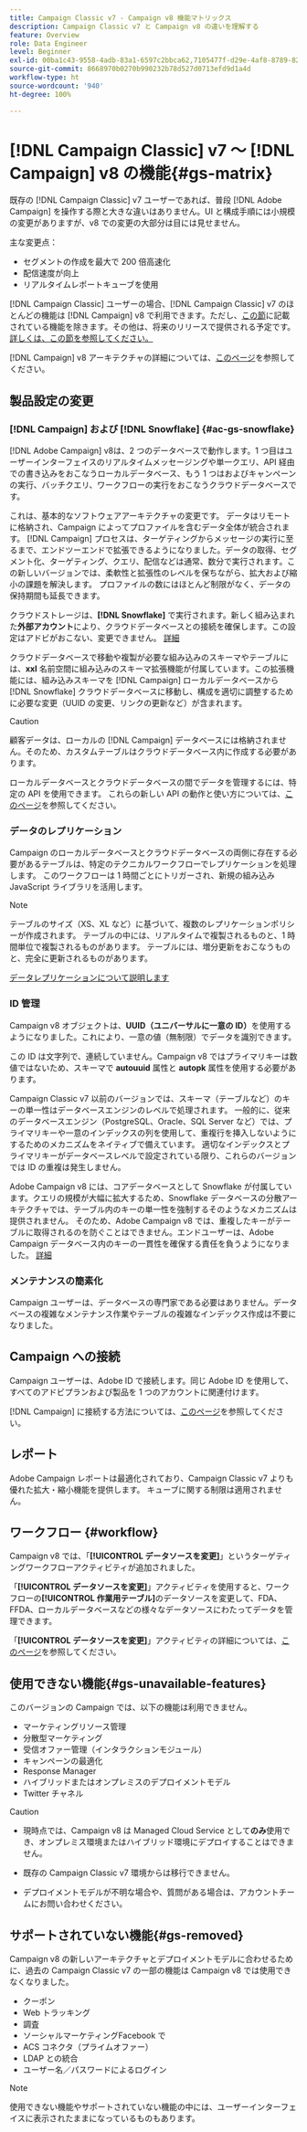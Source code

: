 ```yaml
---
title: Campaign Classic v7 - Campaign v8 機能マトリックス
description: Campaign Classic v7 と Campaign v8 の違いを理解する
feature: Overview
role: Data Engineer
level: Beginner
exl-id: 00ba1c43-9558-4adb-83a1-6597c2bbca62,7105477f-d29e-4af8-8789-82b4459761b0
source-git-commit: 8668970b0270b990232b78d527d0713efd9d1a4d
workflow-type: ht
source-wordcount: '940'
ht-degree: 100%

---
```


# [!DNL Campaign Classic] v7 ～ [!DNL Campaign] v8 の機能{#gs-matrix}

既存の [!DNL Campaign Classic] v7 ユーザーであれば、普段 [!DNL Adobe Campaign] を操作する際と大きな違いはありません。UI と構成手順には小規模の変更がありますが、v8 での変更の大部分は目には見せません。

主な変更点：

* セグメントの作成を最大で 200 倍高速化
* 配信速度が向上
* リアルタイムレポートキューブを使用

[!DNL Campaign Classic] ユーザーの場合、[!DNL Campaign Classic] v7 のほとんどの機能は [!DNL Campaign] v8 で利用できます。ただし、[この節](#gs-removed)に記載されている機能を除きます。その他は、将来のリリースで提供される予定です。[詳しくは、この節を参照してください。](#gs-unavailable-features)

[!DNL Campaign] v8 アーキテクチャの詳細については、[このページ](../dev/architecture.md)を参照してください。

## 製品設定の変更

### [!DNL Campaign] および [!DNL Snowflake] {#ac-gs-snowflake}

[!DNL Adobe Campaign] v8は、2 つのデータベースで動作します。1 つ目はユーザーインターフェイスのリアルタイムメッセージングや単一クエリ、API 経由での書き込みをおこなうローカルデータベース、もう 1 つはおよびキャンペーンの実行、バッチクエリ、ワークフローの実行をおこなうクラウドデータベースです。

これは、基本的なソフトウェアアーキテクチャの変更です。 データはリモートに格納され、Campaign によってプロファイルを含むデータ全体が統合されます。 [!DNL Campaign] プロセスは、ターゲティングからメッセージの実行に至るまで、エンドツーエンドで拡張できるようになりました。データの取得、セグメント化、ターゲティング、クエリ、配信などは通常、数分で実行されます。この新しいバージョンでは、柔軟性と拡張性のレベルを保ちながら、拡大および縮小の課題を解決します。 プロファイルの数にはほとんど制限がなく、データの保持期間も延長できます。

クラウドストレージは、**[!DNL Snowflake]** で実行されます。新しく組み込まれた&#x200B;**外部アカウント**&#x200B;により、クラウドデータベースとの接続を確保します。この設定はアドビがおこない、変更できません。 [詳細](../config/external-accounts.md)

クラウドデータベースで移動や複製が必要な組み込みのスキーマやテーブルには、**xxl** 名前空間に組み込みのスキーマ拡張機能が付属しています。この拡張機能には、組み込みスキーマを [!DNL Campaign] ローカルデータベースから [!DNL Snowflake] クラウドデータベースに移動し、構成を適切に調整するために必要な変更（UUID の変更、リンクの更新など）が含まれます。

>[!CAUTION]
>
> 顧客データは、ローカルの [!DNL Campaign] データベースには格納されません。そのため、カスタムテーブルはクラウドデータベース内に作成する必要があります。

ローカルデータベースとクラウドデータベースの間でデータを管理するには、特定の API を使用できます。 これらの新しい API の動作と使い方については、[このページ](../dev/new-apis.md)を参照してください。

### データのレプリケーション

Campaign のローカルデータベースとクラウドデータベースの両側に存在する必要があるテーブルは、特定のテクニカルワークフローでレプリケーションを処理します。 このワークフローは 1 時間ごとにトリガーされ、新規の組み込み JavaScript ライブラリを活用します。

>[!NOTE]
>
> テーブルのサイズ（XS、XL など）に基づいて、複数のレプリケーションポリシーが作成されます。
> テーブルの中には、リアルタイムで複製されるものと、1 時間単位で複製されるものがあります。 テーブルには、増分更新をおこなうものと、完全に更新されるものがあります。

[データレプリケーションについて説明します](../config/replication.md)

### ID 管理

Campaign v8 オブジェクトは、**UUID（ユニバーサルに一意の ID）**&#x200B;を使用するようになりました。これにより、一意の値（無制限）でデータを識別できます。

この ID は文字列で、連続していません。Campaign v8 ではプライマリキーは数値ではないため、スキーマで **autouuid** 属性と **autopk** 属性を使用する必要があります。

Campaign Classic v7 以前のバージョンでは、スキーマ（テーブルなど）のキーの単一性はデータベースエンジンのレベルで処理されます。 一般的に、従来のデータベースエンジン（PostgreSQL、Oracle、SQL Server など）では、プライマリキーや一意のインデックスの列を使用して、重複行を挿入しないようにするためのメカニズムをネイティブで備えています。 適切なインデックスとプライマリキーがデータベースレベルで設定されている限り、これらのバージョンでは ID の重複は発生しません。

Adobe Campaign v8 には、コアデータベースとして Snowflake が付属しています。クエリの規模が大幅に拡大するため、Snowflake データベースの分散アーキテクチャでは、テーブル内のキーの単一性を強制するそのようなメカニズムは提供されません。 そのため、Adobe Campaign v8 では、重複したキーがテーブルに取得されるのを防ぐことはできません。エンドユーザーは、Adobe Campaign データベース内のキーの一貫性を確保する責任を負うようになりました。 [詳細](../dev/keys.md)

### メンテナンスの簡素化

Campaign ユーザーは、データベースの専門家である必要はありません。データベースの複雑なメンテナンス作業やテーブルの複雑なインデックス作成は不要になりました。

## Campaign への接続

Campaign ユーザーは、Adobe ID で接続します。同じ Adobe ID を使用して、すべてのアドビプランおよび製品を 1 つのアカウントに関連付けます。

[!DNL Campaign] に接続する方法については、[このページ](connect.md)を参照してください。

## レポート

Adobe Campaign レポートは最適化されており、Campaign Classic v7 よりも優れた拡大・縮小機能を提供します。 キューブに関する制限は適用されません。

## ワークフロー {#workflow}

Campaign v8 では、「**[!UICONTROL データソースを変更]**」というターゲティングワークフローアクティビティが追加されました。

「**[!UICONTROL データソースを変更]**」アクティビティを使用すると、ワークフローの&#x200B;**[!UICONTROL 作業用テーブル]**&#x200B;のデータソースを変更して、FDA、FFDA、ローカルデータベースなどの様々なデータソースにわたってデータを管理できます。

「**[!UICONTROL データソースを変更]**」アクティビティの詳細については、[このページ](../config/workflows.md#change-data-source-activity)を参照してください。

## 使用できない機能{#gs-unavailable-features}

このバージョンの Campaign では、以下の機能は利用できません。

* マーケティングリソース管理
* 分散型マーケティング
* 受信オファー管理（インタラクションモジュール）
* キャンペーンの最適化
* Response Manager
* ハイブリッドまたはオンプレミスのデプロイメントモデル
* Twitter チャネル

>[!CAUTION]
>
>* 現時点では、Campaign v8 は Managed Cloud Service として&#x200B;**のみ**&#x200B;使用でき、オンプレミス環境またはハイブリッド環境にデプロイすることはできません。
>
>* 既存の Campaign Classic v7 環境からは移行できません。
>
>* デプロイメントモデルが不明な場合や、質問がある場合は、アカウントチームにお問い合わせください。


## サポートされていない機能{#gs-removed}

Campaign v8 の新しいアーキテクチャとデプロイメントモデルに合わせるために、過去の Campaign Classic v7 の一部の機能は Campaign v8 では使用できなくなりました。

* クーポン
* Web トラッキング
* 調査
* ソーシャルマーケティングFacebook で
* ACS コネクタ（プライムオファー）
* LDAP との統合
* ユーザー名／パスワードによるログイン

>[!NOTE]
>
>使用できない機能やサポートされていない機能の中には、ユーザーインターフェイスに表示されたままになっているものもあります。